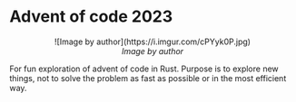 # Advent of code 2023

<div align="center">
  ![Image by author](https://i.imgur.com/cPYyk0P.jpg)
  <br>
  <em>Image by author</em>
</div>

For fun exploration of advent of code in Rust. Purpose is to explore new things, not to solve the problem as fast as possible or in the most efficient way.
